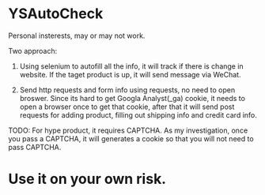 # YSAutoCheck


Personal insterests, may or may not work.

Two approach:

1. Using selenium to autofill all the info, it will track if there is change in website. If the taget product is up, it will send message via WeChat.

2. Send http requests and form info using requests, no need to open broswer. Since its hard to get Googla Analyst(_ga) cookie, it needs to open a browser once to get that cookie, after that it will send post requests for adding product, filling out shipping info and credit card info.

TODO: For hype product, it requires CAPTCHA. As my investigation, once you pass a CAPTCHA, it will generates a cookie so that you will not need to pass CAPTCHA.

# Use it on your own risk.
